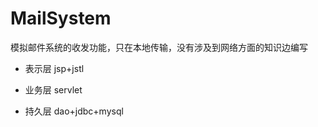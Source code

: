 # MailSystem
模拟邮件系统的收发功能，只在本地传输，没有涉及到网络方面的知识边编写

* 表示层
jsp+jstl

* 业务层
servlet

* 持久层
dao+jdbc+mysql
